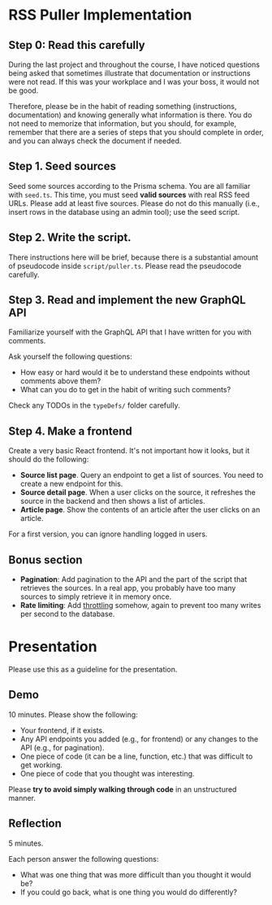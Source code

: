# RSS Puller Implementation

## Step 0: Read this carefully
During the last project and throughout the course, I have noticed questions
being asked that sometimes illustrate that documentation or instructions were
not read. If this was your workplace and I was your boss, it would not be good.

Therefore, please be in the habit of reading something (instructions,
documentation) and knowing generally what information is there. You do not need
to memorize that information, but you should, for example, remember that there
are a series of steps that you should complete in order, and you can always
check the document if needed.

## Step 1. Seed sources
Seed some sources according to the Prisma schema. You are all familiar with
`seed.ts`. This time, you must seed **valid sources** with real RSS feed URLs.
Please add at least five sources. Please do not do this manually (i.e., insert
rows in the database using an admin tool); use the seed script.

## Step 2. Write the script.
There instructions here will be brief, because there is a substantial amount of
pseudocode inside `script/puller.ts`. Please read the pseudocode carefully.

## Step 3. Read and implement the new GraphQL API
Familiarize yourself with the GraphQL API that I have written for you with
comments.

Ask yourself the following questions:
* How easy or hard would it be to understand these endpoints without comments
  above them?
* What can you do to get in the habit of writing such comments?

Check any TODOs in the `typeDefs/` folder carefully.

## Step 4. Make a frontend
Create a very basic React frontend. It's not important how it looks, but it
should do the following:
* **Source list page**. Query an endpoint to get a list of sources. You need to create a new endpoint
    for this. 
* **Source detail page**. When a user clicks on the source, it refreshes the source in the backend and
    then shows a list of articles. 
* **Article page**. Show the contents of an article after the user clicks on an
    article.

For a first version, you can ignore handling logged in users.
## Bonus section
* **Pagination**: Add pagination to the API and the part of the script that retrieves the
    sources. In a real app, you probably have too many sources to simply
    retrieve it in memory once.
* **Rate limiting**: Add
    [throttling](https://www.google.com/search?q=throttle+for+loop+node)
    somehow, again to prevent too many writes per second to the database.

# Presentation
Please use this as a guideline for the presentation.

## Demo
10 minutes. Please show the following:

* Your frontend, if it exists.
* Any API endpoints you added (e.g., for frontend) or any changes to the API
    (e.g., for pagination).
* One piece of code (it can be a line, function, etc.) that was difficult to get working.
* One piece of code that you thought was interesting.

Please **try to avoid simply walking through code** in an unstructured manner.

## Reflection
5 minutes.

Each person answer the following questions: 
* What was one thing that was more difficult than you thought it would be?
* If you could go back, what is one thing you would do differently?


